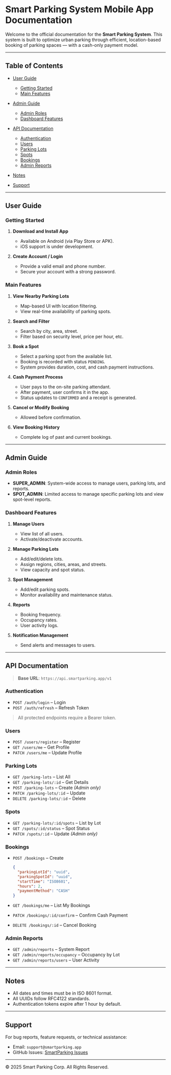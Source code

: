#  Smart Parking System Mobile App Documentation

Welcome to the official documentation for the **Smart Parking System**. This system is built to optimize urban parking through efficient, location-based booking of parking spaces — with a cash-only payment model.

---

## Table of Contents

* [User Guide](#user-guide)

  * [Getting Started](#getting-started)
  * [Main Features](#main-features)
* [Admin Guide](#admin-guide)

  * [Admin Roles](#admin-roles)
  * [Dashboard Features](#dashboard-features)
* [API Documentation](#api-documentation)

  * [Authentication](#authentication)
  * [Users](#users)
  * [Parking Lots](#parking-lots)
  * [Spots](#spots)
  * [Bookings](#bookings)
  * [Admin Reports](#admin-reports)
* [Notes](#notes)
* [Support](#support)

---

## User Guide

### Getting Started

1. **Download and Install App**

   * Available on Android (via Play Store or APK).
   * iOS support is under development.

2. **Create Account / Login**

   * Provide a valid email and phone number.
   * Secure your account with a strong password.

### Main Features

1. **View Nearby Parking Lots**

   * Map-based UI with location filtering.
   * View real-time availability of parking spots.

2. **Search and Filter**

   * Search by city, area, street.
   * Filter based on security level, price per hour, etc.

3. **Book a Spot**

   * Select a parking spot from the available list.
   * Booking is recorded with status `PENDING`.
   * System provides duration, cost, and cash payment instructions.

4. **Cash Payment Process**

   * User pays to the on-site parking attendant.
   * After payment, user confirms it in the app.
   * Status updates to `CONFIRMED` and a receipt is generated.

5. **Cancel or Modify Booking**

   * Allowed before confirmation.

6. **View Booking History**

   * Complete log of past and current bookings.

---

## Admin Guide

### Admin Roles

* **SUPER\_ADMIN**: System-wide access to manage users, parking lots, and reports.
* **SPOT\_ADMIN**: Limited access to manage specific parking lots and view spot-level reports.

### Dashboard Features

1. **Manage Users**

   * View list of all users.
   * Activate/deactivate accounts.

2. **Manage Parking Lots**

   * Add/edit/delete lots.
   * Assign regions, cities, areas, and streets.
   * View capacity and spot status.

3. **Spot Management**

   * Add/edit parking spots.
   * Monitor availability and maintenance status.

4. **Reports**

   * Booking frequency.
   * Occupancy rates.
   * User activity logs.

5. **Notification Management**

   * Send alerts and messages to users.

---

## API Documentation

> **Base URL**: `https://api.smartparking.app/v1`

### Authentication

* `POST /auth/login` – Login
* `POST /auth/refresh` – Refresh Token

> All protected endpoints require a Bearer token.

### Users

* `POST /users/register` – Register
* `GET /users/me` – Get Profile
* `PATCH /users/me` – Update Profile

### Parking Lots

* `GET /parking-lots` – List All
* `GET /parking-lots/:id` – Get Details
* `POST /parking-lots` – Create *(Admin only)*
* `PATCH /parking-lots/:id` – Update
* `DELETE /parking-lots/:id` – Delete

### Spots

* `GET /parking-lots/:id/spots` – List by Lot
* `GET /spots/:id/status` – Spot Status
* `PATCH /spots/:id` – Update *(Admin only)*

### Bookings

* `POST /bookings` – Create

  ```json
  {
    "parkingLotId": "uuid",
    "parkingSpotId": "uuid",
    "startTime": "ISO8601",
    "hours": 2,
    "paymentMethod": "CASH"
  }
  ```

* `GET /bookings/me` – List My Bookings

* `PATCH /bookings/:id/confirm` – Confirm Cash Payment

* `DELETE /bookings/:id` – Cancel Booking

### Admin Reports

* `GET /admin/reports` – System Report
* `GET /admin/reports/occupancy` – Occupancy by Lot
* `GET /admin/reports/users` – User Activity

---

## Notes

* All dates and times must be in ISO 8601 format.
* All UUIDs follow RFC4122 standards.
* Authentication tokens expire after 1 hour by default.

---

## Support

For bug reports, feature requests, or technical assistance:

* Email: `support@smartparking.app`
* GitHub Issues: [SmartParking Issues](https://github.com/your-repo/issues)

---

© 2025 Smart Parking Corp. All Rights Reserved.
